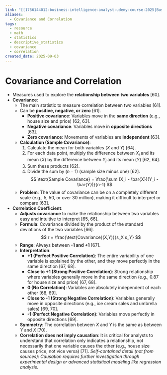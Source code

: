 ```yaml
---
link: "[[1756144012-business-intelligence-analyst-udemy-course-2025|Business Intelligence Analyst Udemy Course 2025]]"
aliases:
  - Covariance and Correlation
tags:
  - resource
  - math
  - statistics
  - descriptive_statistics
  - covariance
  - correlation
created_date: 2025-09-03
---
```

# Covariance and Correlation
- Measures used to explore the **relationship between two variables** [60].
- **Covariance**:
    - The main statistic to measure correlation between two variables [61].
    - Can be **positive, negative, or zero** [61].
        - **Positive covariance**: Variables move in the **same direction** (e.g., house size and price) [62, 63].
        - **Negative covariance**: Variables move in **opposite directions** [63].
        - **Zero covariance**: Movements of variables are **independent** [63].
    - **Calculation (Sample Covariance)**:
        1.  Calculate the mean for both variables ($X$ and $Y$) [64].
        2.  For each data point, multiply the difference between $X_i$ and its mean $(\bar{X})$ by the difference between $Y_i$ and its mean $(\bar{Y})$ [62, 64].
        3.  Sum these products [62].
        4.  Divide the sum by $(n-1)$ (sample size minus one) [62].
        $$ \text{Sample Covariance} = \frac{\sum (X_i - \bar{X})(Y_i - \bar{Y})}{n-1} $$
    - **Problem**: The value of covariance can be on a completely different scale (e.g., 5, 50, or over 30 million), making it difficult to interpret or compare [63].
- **Correlation Coefficient**:
    - **Adjusts covariance** to make the relationship between two variables easy and intuitive to interpret [65, 66].
    - **Formula**: Covariance divided by the product of the standard deviations of the two variables [66].
    $$ r = \frac{\text{Covariance}(X,Y)}{s_X s_Y} $$
    - **Range**: Always between **-1 and +1** [67].
    - **Interpretation**:
        - **+1 (Perfect Positive Correlation)**: The entire variability of one variable is explained by the other, and they move perfectly in the same direction [67, 68].
        - **Close to +1 (Strong Positive Correlation)**: Strong relationship where variables generally move in the same direction (e.g., 0.87 for house size and price) [67, 68].
        - **0 (No Correlation)**: Variables are absolutely independent of each other [68, 69].
        - **Close to -1 (Strong Negative Correlation)**: Variables generally move in opposite directions (e.g., ice cream sales and umbrella sales) [69, 70].
        - **-1 (Perfect Negative Correlation)**: Variables move perfectly in opposite directions [69].
    - **Symmetry**: The correlation between $X$ and $Y$ is the same as between $Y$ and $X$ [70].
    - **Correlation does not imply causation**: It is critical for analysts to understand that correlation only indicates a relationship, not necessarily that one variable causes the other (e.g., house size causes price, not vice versa) [71]. *Self-contained detail (not from sources): Causation requires further investigation through experimental design or advanced statistical modeling like regression analysis.*
